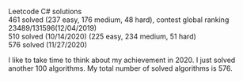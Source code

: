 Leetcode C# solutions<br>
461 solved (237 easy, 176 medium, 48 hard), contest global ranking 23489/131596(12/04/2019) <br>
510 solved (10/14/2020) (225 easy, 234 medium, 51 hard)<br>
576 solved (11/27/2020)<br>

I like to take time to think about my achievement in 2020. I just solved another 100 algorithms. My total number of solved algorithms is 576. <br>


